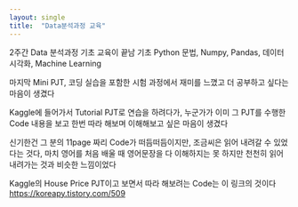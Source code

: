 ```yaml
---
layout: single
title:  "Data분석과정 교육"
---
```


2주간 Data 분석과정 기초 교육이 끝남 
기초 Python 문법, Numpy, Pandas, 데이터시각화, Machine Learning 

마지막 Mini PJT, 코딩 실습을 포함한 시험 과정에서 재미를 느꼈고
더 공부하고 싶다는 마음이 생겼다 

Kaggle에 들어가서 Tutorial PJT로 연습을 하려다가, 
누군가가 이미 그 PJT를 수행한 Code 내용을 보고 한번 따라 해보며
이해해보고 싶은 마음이 생겼다 

신기한건 그 분의 11page 짜리 Code가 떠듬떠듬이지만, 조금씨은 읽어 내려갈 수 있었다는 것다, 
마치 영어를 처음 배울 때 영어문장을 다 이해하지는 못 하지만 천천히 읽어 내려가는 것과 비슷한 느낌이었다

Kaggle의 House Price PJT이고 
보면서 따라 해보려는 Code는 이 링크의 것이다 <https://koreapy.tistory.com/509>

